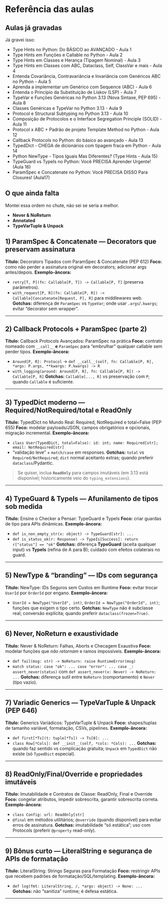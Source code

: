 # Referência das aulas

## Aulas já gravadas

Já gravei isso:

- Type Hints no Python: Do BÁSICO ao AVANÇADO - Aula 1
- Type Hints em Funções e Callable no Python - Aula 2
- Type Hints em Classes e Herança (Tipagem Nominal) - Aula 3
- Type Hints em Classes com ABC, Dataclass, Self, ClassVar e mais - Aula 4
- Entenda Covariância, Contravariância e Invariância com Genéricos ABC no
  Python - Aula 5
- Aprenda a implementar um Genérico com Sequence (ABC) - Aula 6
- Entenda o Princípio da Substituição de Liskov (LSP) - Aula 7
- TypeVar e Funções Genéricas no Python 3.13 (Nova Sintaxe, PEP 695) - Aula 8
- Classes Genéricas e TypeVar no Python 3.13 - Aula 9
- Protocol e Structural Subtyping no Python 3.13 - Aula 10
- Composição de Protocolos e o Interface Segregation Principle (SOLID) - Aula 11
- Protocol x ABC + Padrão de projeto Template Method no Python - Aula 12
- Callback Protocols no Python: do básico ao avançado - Aula 13
- TypedDict - CHEGA de dicionários com tipagem fraca em Python - Aula 14
- Python NewType - Tipos Iguais Mas Diferentes? (Type Hints - Aula 15)
- TypeGuard vs TypeIs no Python: Você PRECISA Aprender Urgente! (Aula 16)
- ParamSpec e Concatenate no Python: Você PRECISA DISSO Para Closures! (Aula17)

## O que ainda falta

Montei essa ordem no chute, não sei se seria a melhor.

- **Never & NoReturn**
- **Annotated**
- **TypeVarTuple & Unpack**

## 1) ParamSpec & Concatenate — Decorators que preservam assinatura

**Título:** Decorators Tipados com ParamSpec & Concatenate (PEP 612) **Foco:**
como não perder a assinatura original em decorators; adicionar args
antes/depois. **Exemplo-âncora:**

- `retry[T, P](fn: Callable[P, T]) -> Callable[P, T]` (preserva parâmetros).
- `with_request[P, R](fn: Callable[P, R]) -> Callable[Concatenate[Request, P], R]`
  para middlewares web. **Gotchas:** diferença de `ParamSpec` vs `TypeVar`; onde
  usar `.args`/`.kwargs`; evitar “decorator sem wrapper”.

---

## 2) Callback Protocols + ParamSpec (parte 2)

**Título:** Callback Protocols Avançados: ParamSpec na prática **Foco:**
contrato nomeado com `__call__` **e** `ParamSpec` para “embrulhar” qualquer
callable sem perder tipos. **Exemplo-âncora:**

- `Around[P, R]: Protocol` →
  `def __call__(self, fn: Callable[P, R], *args: P.args, **kwargs: P.kwargs) -> R`
- `with_logging(around: Around[P, R], fn: Callable[P, R]) -> Callable[P, R]`
  **Gotchas:** `Callable[..., R]` vs preservação com `P`; quando `Callable` é
  suficiente.

---

## 3) TypedDict moderno — Required/NotRequired/total e ReadOnly

**Título:** TypedDict no Mundo Real: Required, NotRequired e total=False
(PEP 655) **Foco:** modelar payloads/JSON, campos obrigatórios e opcionais,
migração incremental. **Exemplo-âncora:**

- `class User(TypedDict, total=False): id: int; name: Required[str]; email: NotRequired[str]`
- “validação leve” + `match/case` em responses. **Gotchas:** `total` vs
  `Required/NotRequired`; `dict` normal aceitanto extras; quando preferir
  `dataclass`/Pydantic.

> Se quiser, inclua **`ReadOnly`** para campos imutáveis (em 3.13 está
> disponível; historicamente veio do `typing_extensions`).

---

## 4) TypeGuard & TypeIs — Afunilamento de tipos sob medida

**Título:** Ensine o Checker a Pensar: TypeGuard e TypeIs **Foco:** criar
guardas de tipo para APIs dinâmicas. **Exemplo-âncora:**

- `def is_non_empty_str(x: object) -> TypeGuard[str]: ...`
- `def is_status_ok(r: Response) -> TypeIs[Success]: return r["status"] == "ok"`
  **Gotchas:** diferença **TypeGuard** (aceita qualquer input) vs **TypeIs**
  (refina de A para B); cuidado com efeitos colaterais no guard.

---

## 5) NewType & “branding” — IDs com segurança

**Título:** NewType: IDs Seguros sem Custos em Runtime **Foco:** evitar trocar
`UserId` por `OrderId` por engano. **Exemplo-âncora:**

- `UserId = NewType("UserId", int)`, `OrderId = NewType("OrderId", int)`;
  funções que exigem o tipo certo. **Gotchas:** `NewType` não é subclasse real;
  conversão explícita; quando preferir `dataclass(frozen=True)`.

---

## 6) Never, NoReturn e exaustividade

**Título:** Never & NoReturn: Falhas, Aborts e Checagem Exaustiva **Foco:**
modelar funções que _não retornam_ e ramos impossíveis. **Exemplo-âncora:**

- `def fail(msg: str) -> NoReturn: raise RuntimeError(msg)`
- `match status: case "ok": ... case "error": ... case _: assert_never(status)`
  com `def assert_never(x: Never) -> NoReturn: ...` **Gotchas:** diferença sutil
  entre `NoReturn` (comportamento) e `Never` (tipo vazio).

---

## 7) Variadic Generics — TypeVarTuple & Unpack (PEP 646)

**Título:** Generics Variádicos: TypeVarTuple & Unpack **Foco:** shapes/tuplas
de tamanho variável, formatação, CSVs, pipelines. **Exemplo-âncora:**

- `def first[*Ts](t: tuple[*Ts]) -> Ts[0]: ...`
- `class Row[*Cols]: def __init__(self, *cols: *Cols): ...` **Gotchas:** quando
  faz sentido vs complicação gratuita; `Unpack` em `TypedDict` não existe (só
  `TypedDict` especial).

---

## 8) ReadOnly/Final/Override e propriedades imutáveis

**Título:** Imutabilidade e Contratos de Classe: ReadOnly, Final e Override
**Foco:** congelar atributos, impedir sobrescrita, garantir sobrescrita correta.
**Exemplo-âncora:**

- `class Config: url: ReadOnly[str]`
- `@final` em métodos utilitários; `@override` (quando disponível) para evitar
  erros de assinatura. **Gotchas:** imutabilidade “só estática”; uso com
  Protocols (preferir `@property` read-only).

---

## 9) Bônus curto — LiteralString e segurança de APIs de formatação

**Título:** LiteralString: Strings Seguras para Formatação **Foco:** restringir
APIs que recebem padrões de formatação/SQL/templating. **Exemplo-âncora:**

- `def log(fmt: LiteralString, /, *args: object) -> None: ...` **Gotchas:** não
  “sanitiza” runtime; é defesa estática.

---
